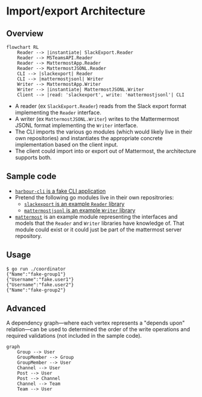 # Import/export Architecture

## Overview

```mermaid
flowchart RL
    Reader --> |instantiate| SlackExport.Reader
    Reader --> MSTeamsAPI.Reader
    Reader --> MattermostApp.Reader
    Reader --> MattermostJSONL.Reader
    CLI --> |slackexport| Reader
    CLI --> |mattermostjsonl| Writer
    Writer --> MattermostApp.Writer
    Writer --> |instantiate| MattermostJSONL.Writer
    Client --> |read: 'slackexport', write: 'mattermostjsonl'| CLI
```

* A reader (ex `SlackExport.Reader`) reads from the Slack export format implementing the `Reader` interface.
* A writer (ex `MattermostJSONL.Writer`) writes to the Mattermermost JSONL format implementing the `Writer` interface.
* The CLI imports the various go modules (which would likely live in their own repositories) and instantiates the appropriate concrete implementation based on the client input.
* The client could import into or export out of Mattermost, the architecture supports both.

## Sample code

* [`harbour-cli` is a fake CLI application](https://github.com/mkraft/harbour-cli/blob/main/main.go)
* Pretend the following go modules live in their own repositrories:
    * [`slackexport` is an example `Reader` library](https://github.com/mkraft/harbour-cli/tree/main/slackexport)
    * [`mattermostjsonl` is an example `Writer` library](https://github.com/mkraft/harbour-cli/tree/main/mattermostjsonl)
* [`mattermost`](https://github.com/mkraft/harbour-cli/tree/main/mattermost) is an example module representing the interfaces and models that the `Reader` and `Writer` libraries have knowledge of. That module could exist or it could just be part of the mattermost server repository.

## Usage

```shell
$ go run ./coordinator
{"Name":"fake-group1"}
{"Username":"fake.user1"}
{"Username":"fake.user2"}
{"Name":"fake-group2"}
```

## Advanced

A dependency graph—where each vertex represents a "depends upon" relation—can be used to determined the order of the write operations and required validations (not included in the sample code).

```mermaid
graph
    Group --> User
    GroupMember --> Group
    GroupMember --> User
    Channel --> User
    Post --> User
    Post --> Channel
    Channel --> Team
    Team --> User
```
